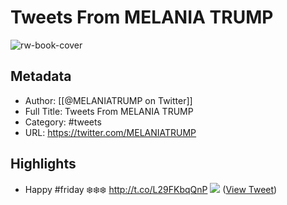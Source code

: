 # Tweets From MELANIA TRUMP

![rw-book-cover](https://pbs.twimg.com/profile_images/726781589192069126/zg456hZZ.jpg)

## Metadata
- Author: [[@MELANIATRUMP on Twitter]]
- Full Title: Tweets From MELANIA TRUMP
- Category: #tweets
- URL: https://twitter.com/MELANIATRUMP

## Highlights
- Happy #friday ❄️❄️❄️ http://t.co/L29FKbqQnP
  ![](https://pbs.twimg.com/media/B7esISJIUAEZ1oi.jpg) ([View Tweet](https://twitter.com/MELANIATRUMP/status/556102338923229184))
